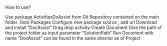 How to use?

Use package ActivitiesDoAssist from Git Repository contained on the main folder. 
Goto Packages
Configure new package source , add url
Download and install “DocAssist”
Drag drop activity Create Document 
Give the path of the project folder as input parameter “SolutionPath”
Run
Document with name “DocAssist” can be found in the same director as of Project
